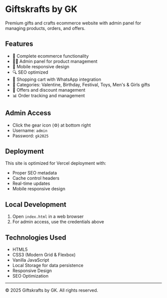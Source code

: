 # Giftskrafts by GK

Premium gifts and crafts ecommerce website with admin panel for managing products, orders, and offers.

## Features

- 🎁 Complete ecommerce functionality
- 👨‍💼 Admin panel for product management
- 📱 Mobile responsive design
- 🔍 SEO optimized
- 🛒 Shopping cart with WhatsApp integration
- 💝 Categories: Valentine, Birthday, Festival, Toys, Men's & Girls gifts
- 🎯 Offers and discount management
- 📊 Order tracking and management

## Admin Access

- Click the gear icon (⚙️) at bottom right
- Username: `admin`
- Password: `gk2025`

## Deployment

This site is optimized for Vercel deployment with:
- Proper SEO metadata
- Cache control headers  
- Real-time updates
- Mobile responsive design

## Local Development

1. Open `index.html` in a web browser
2. For admin access, use the credentials above

## Technologies Used

- HTML5
- CSS3 (Modern Grid & Flexbox)
- Vanilla JavaScript
- Local Storage for data persistence
- Responsive Design
- SEO Optimization

---

© 2025 Giftskrafts by GK. All rights reserved.